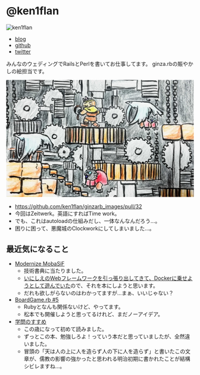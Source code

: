 # @ken1flan

![ken1flan](https://gravatar.com/avatar/6d5dbb7f4489227b5e85860f37bceb52?s=120)

- [blog](https://ken1flan.tumblr.com)
- [github](https://github.com/ken1flan)
- [twitter](https://twitter.com/ken1flan)

みんなのウェディングでRailsとPerlを書いてお仕事してます。
ginza.rbの賑やかしの絵担当です。

![朝の風景](https://github.com/ken1flan/ginzarb_images/raw/master/79th.jpg)
- https://github.com/ken1flan/ginzarb_images/pull/32
- 今回はZeitwerk。英語にすればTime work。
- でも、これはautoloadの仕組みだし、一体なんなんだろう…。
- 困りに困って、悪魔城のClockworkにしてしまいました…。

## 最近気になること
- [Modernize MobaSiF](https://github.com/ken1flan/modernize_mobasif)
  - 技術書典に当たりました。
  - [いにしえのWebフレームワークを引っ張り出してきて、Dockerに乗せようとして遊んでいた](https://github.com/ken1flan/mobasif_sample)ので、それを本にしようと思います。
  - だれも欲しがらないのはわかってますが…まぁ、いいじゃない？
- [BoardGame.rb #5](https://boardgamerb.doorkeeper.jp/events/102690)
  - Rubyとなんも関係ないけど、やってます。
  - 松本でも開催しようと思ってるけれど、まだノーアイデア。
- [学問のすすめ](https://www.aozora.gr.jp/cards/000296/files/47061_29420.html)
  - この歳になって初めて読みました。
  - ずっとこの本、勉強しろよ！っていう本だと思っていましたが、全然違いました。
  - 冒頭の「天は人の上に人を造らず人の下に人を造らず」と書いたこの文章が、儒教の影響の強かったと思われる明治初期に書かれたことが結構シビレますね…。
